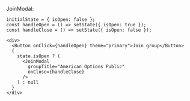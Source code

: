 JoinModal:

    initialState = { isOpen: false };
    const handleOpen = () => setState({ isOpen: true });
    const handleClose = () => setState({ isOpen: false });

    <div>
      <Button onClick={handleOpen} theme="primary">Join group</Button>
      {
        state.isOpen ? (
          <JoinModal
            groupTitle="American Options Public"
            onClose={handleClose}
          />
        ) : null
      }
    </div>
